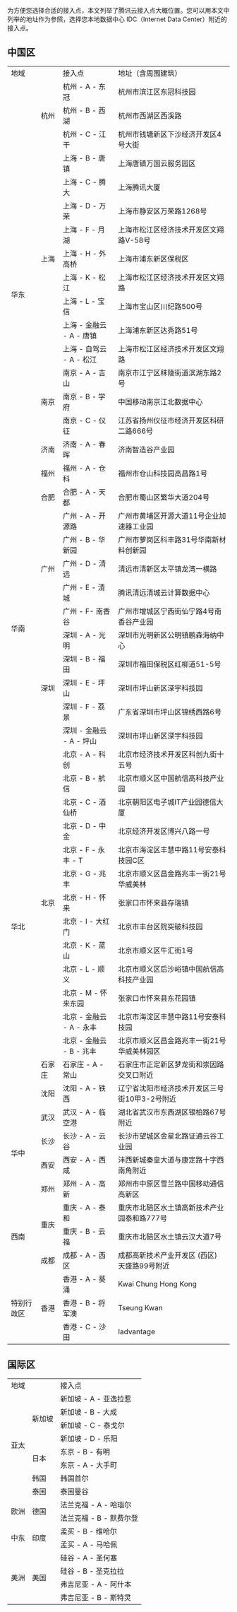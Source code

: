 为方便您选择合适的接入点，本文列举了腾讯云接入点大概位置。您可以用本文中列举的地址作为参照，选择您本地数据中心 IDC（Internet Data Center）附近的接入点。


## 中国区
<table>
<tr>
<td colspan=2>地域</td>
<td>接入点</td>
<td>地址（含周围建筑）</td>
</tr>
<tr>
<td rowspan=18>华东</td>
<td rowspan=3>杭州</td>
<td >杭州 - A - 东冠</td>
<td >杭州市滨江区东冠科技园</td>
<tr >
<td >杭州 - B - 西湖</td>
<td >杭州市西湖区西溪路</td>
</tr>
<tr >
<td >杭州 - C - 江干</td>
<td >杭州市钱塘新区下沙经济开发区4号大街</td>
</tr>
<tr >
<td rowspan=9>上海</td>
<td >上海 - B - 唐镇</td>
<td >上海唐镇万国云服务园区</td>
</tr>
<tr >
<td >上海 - C - 腾大</td>
<td >上海腾讯大厦</td>
</tr>
<tr >
<td >上海 - D - 万荣</td>
<td >上海市静安区万荣路1268号</td>
</tr>
<tr >
<td >上海 - F - 月湖</td>
<td >上海市松江区经济技术开发区文翔路V-58号</td>
</tr>
<tr >
<td >上海 - H - 外高桥 </td>
<td >上海市浦东新区保税区</td>
</tr>
<tr >
<td >上海 - K - 松江 </td>
<td >上海市松江区经济技术开发区文翔路</td>
</tr>
<tr >
<td >上海 - L - 宝信 </td>
<td >上海市宝山区川纪路500号</td>
</tr>

<tr>
<td >上海 - 金融云 - A - 唐镇</td>
<td >上海浦东新区达秀路51号</td>
</tr>
<tr>
<td >上海 - 自驾云 - A - 松江</td>
<td >上海市松江区经济技术开发区文翔路</td>
</tr>
<tr >
<td rowspan=3>南京</td>
<td>南京 - A - 吉山</td>
<td >南京市江宁区秣陵街道滨湖东路2号</td>
</tr>
<tr >
<td >南京 - B - 学府</td>
<td>中国移动南京江北数据中心</td>
</tr>
<tr >
<td >南京 - C - 仪征</td>
<td >江苏省扬州仪征市经济开发区科研二路666号</td>
</tr>
<tr >
<td>济南</td>
<td>济南 - A - 春晖</td>
<td >济南智造谷产业园</td>
</tr>
<tr >
<td >福州</td>
<td >福州 - A - 仓科</td>
<td >福州市仓山科技园高昌路1号</td>
</tr>
<tr >
<td >合肥</td>
<td >合肥 - A - 天都</td>
<td >合肥市蜀山区繁华大道204号</td>
</tr>

<tr >
<td rowspan=10>华南</td>
<td rowspan=5>广州</td>
<td >广州 - A - 开源路</td>
<td >广州市黄埔区开源大道11号企业加速器工业园</td>
</tr>
<tr >
<td >广州 - B - 华新园</td>
<td >广州市萝岗区科丰路31号华南新材料创新园</td>
</tr>
<tr >
<td >广州 - D - 清远</td>
<td > 清远市清新区太平镇龙湾一横路</td>
</tr>
<tr >
<td >广州 - E - 清城</td>
<td >腾讯清远清城云计算数据中心</td>
</tr>
<tr >
<td >广州 - F- 南香谷</td>
<td >广州市增城区宁西街仙宁路4号南香谷产业园</td>
</tr>
<tr >
<td rowspan=5>深圳</td>
<td >深圳 - A - 光明</td>
<td >深圳市光明新区公明镇鹏森海纳中心</td>
</tr>
<tr >
<td >深圳 - B - 福田</td>
<td >深圳市福田保税区红柳道51-5号</td>
</tr>
<tr >
<td >深圳 - E - 坪山</td>
<td >深圳市坪山新区深宇科技园</td>
</tr>
<tr >
<td >深圳 - F - 荔景</td>
<td >广东省深圳市坪山区锦绣西路6号</td>
</tr>
<tr >
<td >深圳 - 金融云 - A - 坪山</td>
<td >深圳市坪山新区深宇科技园</td>
</tr>
<tr >
<td rowspan=15 >华北</td>
<td rowspan=13>北京</td>
<td >北京 - A - 科创</td>
<td >北京市经济技术开发区科创九街十五号</td>
</tr>

<tr >
<td >北京 - B - 航信</td>
<td >北京市顺义区中国航信高科技产业园</td>
</tr>

<tr >
<td >北京 - C - 酒仙桥</td>
<td>北京朝阳区电子城IT产业园德信大厦</td>
</tr>
<tr >
<td >北京 - D - 中金</td>
<td >北京经济开发区博兴八路一号</td>
</tr>
<tr >
<td >北京 - F - 永丰 - T</td>
<td >北京市海淀区丰慧中路11号安泰科技园C区</td>
</tr>
<tr >
<td >北京 - G - 兆丰</td>
<td >北京市顺义区昌金路兆丰一街21号华威美林</td>
</tr>
<tr >
<td >北京 - H - 怀来</td>
<td >张家口市怀来县存瑞镇</td>
</tr>
<tr >
<td >北京 - I - 大红门</td>
<td >北京市丰台区院突破科技园</td>
</tr>
<tr >
<td >北京 - K - 蓝山</td>
<td >北京市顺义区牛汇街1号</td>
</tr>
<tr >
<td >北京 - L - 顺义</td>
<td >北京市顺义区后沙峪镇中国航信高科技产业园</td>
</tr>
<tr >
<td >北京 - M - 怀来东园</td>
<td >张家口市怀来县东花园镇</td>
</tr>
<tr >
<td >北京 - 金融云 - A - 永丰</td>
<td >北京市海淀区丰慧中路11号安泰科技园</td>
</tr>
<tr >
<td >北京 - 金融云 - B - 兆丰</td>
<td >北京市顺义区昌金路兆丰一街21号华威美林园区</td>
</tr>
<tr >
<td >石家庄</td>
<td >石家庄 - A - 常山</td>
<td >石家庄市正定新区梦龙街和崇因路交叉口附近</td>
</tr>
<tr >
<td >沈阳</td>
<td >沈阳 - A - 铁西</td>
<td >辽宁省沈阳市经济技术开发区三号街10甲3-2号附近</td>
</tr>
<tr >
<td rowspan=4 >华中</td>
<td >武汉</td>
<td >武汉 - A - 临空港</td>
<td>湖北省武汉市东西湖区银柏路67号附近</td>
</tr>
<tr >
<td >长沙</td>
<td >长沙 - A - 云谷</td>
<td >长沙市望城区金星北路证通云谷工业园</td>
</tr>
<tr >
<td >西安</td>
<td >西安 - A - 西咸</td>
<td >沣西新城秦皇大道与康定路十字西南角附近</td>
</tr>
<tr >
<td >郑州</td>
<td >郑州 - A - 高新</td>
<td >郑州市中原区雪兰路中国移动通信高新区</td>
</tr>
<tr >
<td rowspan=3 >西南</td>
<td rowspan=2>重庆</td>
<td >重庆 - A - 泰和</td>
<td >重庆市北碚区水土镇高新技术产业园泰和路777号</td>
</tr>
<tr >
<td >重庆 - B - 云福</td>
<td >重庆市北碚区水土镇云汉大道7号</td>
</tr>
<tr >
<td >成都</td>
<td >成都 - A - 西区</td>
<td >成都高新技术产业开发区 (西区) 天盛路99号附近</td>
</tr>
<tr >
<td rowspan=3 >特别行政区</td>
<td rowspan=3>香港</td>
<td >香港 - A - 葵涌</td>
<td >Kwai Chung Hong Kong</td>
</tr>
<tr >
<td >香港 - B - 将军澳</td>
<td >Tseung Kwan</td>
</tr>
<tr >
<td >香港 - C - 沙田</td>
<td >Iadvantage</td>
</tr>
</table>

## 国际区
<table >
<tr >
<td colspan=2 >地域</td>
<td >接入点</td>
</tr>
<tr >
<td rowspan=8 >亚太</td>
<td rowspan=4>新加坡</td>
<td >新加坡 - A - 亚逸拉惹</td>
</tr>
<tr >
<td >新加坡 - B - 大成</td>
</tr>
<tr >
<td >新加坡 - C - 泰戈尔</td>
</tr>
<tr >
<td >新加坡 - D - 乐阳</td>
</tr>
<tr >
<td rowspan=2 >日本</td>
<td >东京 - B - 有明</td>
</tr>
<tr >
<td >东京 - A - 大手町</td>
</tr>
<tr>
<td >韩国</td>
<td >韩国首尔</td>
</tr>
<tr>
<td >泰国</td>
<td >泰国曼谷</td>
</tr>
<tr>
<td rowspan=2>欧洲</td>
<td rowspan=2 >德国</td>
<td >法兰克福 - A - 哈瑙尔</td>
</tr>
<tr>
<td >法兰克福 - B - 默费尔登</td>
</tr>

<tr >
<td rowspan=2 >中东</td>
<td rowspan=2 >印度</td>
<td >孟买 - B - 维哈尔</td>
</tr>
<tr >
<td >孟买 - A - 马哈佩</td>
</tr>
<tr >
<td rowspan=4>美洲</td>
<td  rowspan=4 >美国</td>
<td >硅谷 - A - 圣何塞</td>
</tr>
<tr >
<td >硅谷 - B - 圣克拉拉</td>
</tr>
<tr >
<td >弗吉尼亚 - A - 阿什本</td>
</tr>
<tr >
<td >弗吉尼亚 - B - 斯特灵</td>
</tr>
</table>
